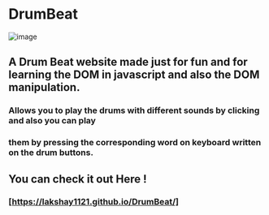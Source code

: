 # DrumBeat 

   ![image](https://user-images.githubusercontent.com/91718893/198604303-89445c6b-265c-4747-bcd2-3df85aa495e7.png)


  ## A Drum Beat website made just for fun and for learning the DOM in javascript and also the DOM manipulation.
  
  ### Allows you to play the drums with different sounds by clicking and also you can play 
  ### them by pressing the corresponding word on keyboard written on the drum buttons.
  
  ## You can check it out Here !
  ### [https://lakshay1121.github.io/DrumBeat/]
  
  
